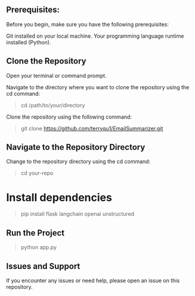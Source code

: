 ##  Prerequisites:
Before you begin, make sure you have the following prerequisites:

Git installed on your local machine.
Your programming language runtime installed (Python).

## Clone the Repository
Open your terminal or command prompt.

Navigate to the directory where you want to clone the repository using the cd command:

> cd /path/to/your/directory

Clone the repository using the following command:

> git clone https://github.com/terryqu1/EmailSummarizer.git

## Navigate to the Repository Directory

Change to the repository directory using the cd command:

> cd your-repo

# Install dependencies

> pip install flask langchain openai unstructured

## Run the Project

> python app.py

## Issues and Support
If you encounter any issues or need help, please open an issue on this repository.